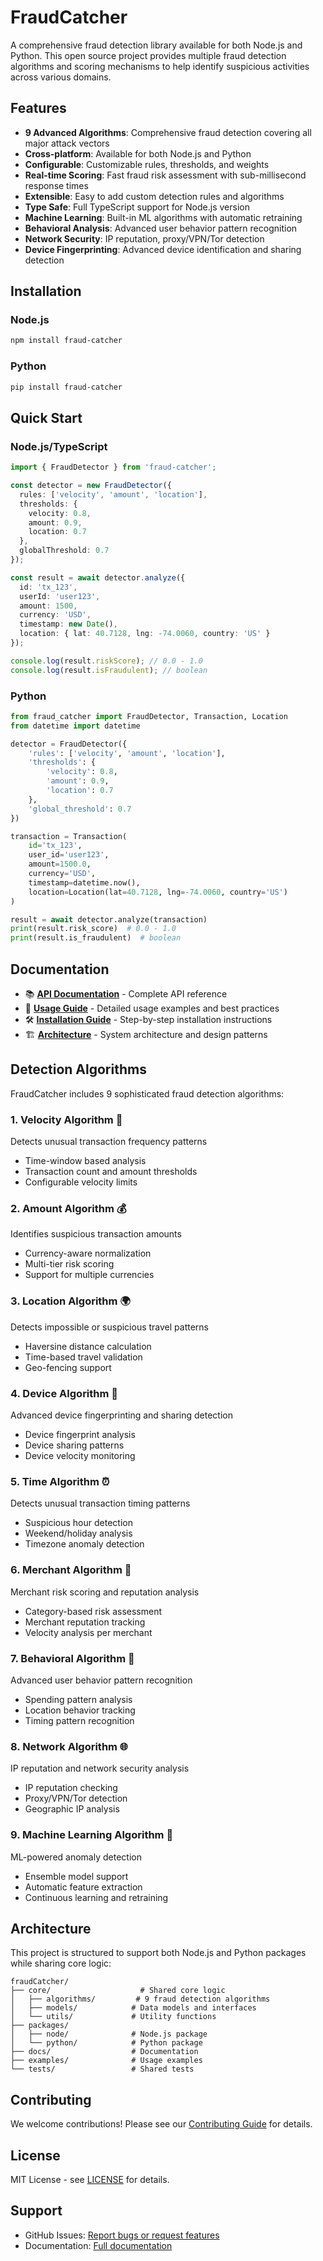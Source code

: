 # FraudCatcher

A comprehensive fraud detection library available for both Node.js and Python. This open source project provides multiple fraud detection algorithms and scoring mechanisms to help identify suspicious activities across various domains.

## Features

- **9 Advanced Algorithms**: Comprehensive fraud detection covering all major attack vectors
- **Cross-platform**: Available for both Node.js and Python
- **Configurable**: Customizable rules, thresholds, and weights
- **Real-time Scoring**: Fast fraud risk assessment with sub-millisecond response times
- **Extensible**: Easy to add custom detection rules and algorithms
- **Type Safe**: Full TypeScript support for Node.js version
- **Machine Learning**: Built-in ML algorithms with automatic retraining
- **Behavioral Analysis**: Advanced user behavior pattern recognition
- **Network Security**: IP reputation, proxy/VPN/Tor detection
- **Device Fingerprinting**: Advanced device identification and sharing detection

## Installation

### Node.js
```bash
npm install fraud-catcher
```

### Python
```bash
pip install fraud-catcher
```

## Quick Start

### Node.js/TypeScript
```typescript
import { FraudDetector } from 'fraud-catcher';

const detector = new FraudDetector({
  rules: ['velocity', 'amount', 'location'],
  thresholds: {
    velocity: 0.8,
    amount: 0.9,
    location: 0.7
  },
  globalThreshold: 0.7
});

const result = await detector.analyze({
  id: 'tx_123',
  userId: 'user123',
  amount: 1500,
  currency: 'USD',
  timestamp: new Date(),
  location: { lat: 40.7128, lng: -74.0060, country: 'US' }
});

console.log(result.riskScore); // 0.0 - 1.0
console.log(result.isFraudulent); // boolean
```

### Python
```python
from fraud_catcher import FraudDetector, Transaction, Location
from datetime import datetime

detector = FraudDetector({
    'rules': ['velocity', 'amount', 'location'],
    'thresholds': {
        'velocity': 0.8,
        'amount': 0.9,
        'location': 0.7
    },
    'global_threshold': 0.7
})

transaction = Transaction(
    id='tx_123',
    user_id='user123',
    amount=1500.0,
    currency='USD',
    timestamp=datetime.now(),
    location=Location(lat=40.7128, lng=-74.0060, country='US')
)

result = await detector.analyze(transaction)
print(result.risk_score)  # 0.0 - 1.0
print(result.is_fraudulent)  # boolean
```

## Documentation

- 📚 **[API Documentation](docs/API.md)** - Complete API reference
- 🚀 **[Usage Guide](docs/USAGE.md)** - Detailed usage examples and best practices
- 🛠️ **[Installation Guide](docs/INSTALLATION.md)** - Step-by-step installation instructions
- 🏗️ **[Architecture](ARCHITECTURE.md)** - System architecture and design patterns

## Detection Algorithms

FraudCatcher includes 9 sophisticated fraud detection algorithms:

### 1. **Velocity Algorithm** 🚀
Detects unusual transaction frequency patterns
- Time-window based analysis
- Transaction count and amount thresholds
- Configurable velocity limits

### 2. **Amount Algorithm** 💰
Identifies suspicious transaction amounts
- Currency-aware normalization
- Multi-tier risk scoring
- Support for multiple currencies

### 3. **Location Algorithm** 🌍
Detects impossible or suspicious travel patterns
- Haversine distance calculation
- Time-based travel validation
- Geo-fencing support

### 4. **Device Algorithm** 📱
Advanced device fingerprinting and sharing detection
- Device fingerprint analysis
- Device sharing patterns
- Device velocity monitoring

### 5. **Time Algorithm** ⏰
Detects unusual transaction timing patterns
- Suspicious hour detection
- Weekend/holiday analysis
- Timezone anomaly detection

### 6. **Merchant Algorithm** 🏪
Merchant risk scoring and reputation analysis
- Category-based risk assessment
- Merchant reputation tracking
- Velocity analysis per merchant

### 7. **Behavioral Algorithm** 🧠
Advanced user behavior pattern recognition
- Spending pattern analysis
- Location behavior tracking
- Timing pattern recognition

### 8. **Network Algorithm** 🌐
IP reputation and network security analysis
- IP reputation checking
- Proxy/VPN/Tor detection
- Geographic IP analysis

### 9. **Machine Learning Algorithm** 🤖
ML-powered anomaly detection
- Ensemble model support
- Automatic feature extraction
- Continuous learning and retraining

## Architecture

This project is structured to support both Node.js and Python packages while sharing core logic:

```
fraudCatcher/
├── core/                    # Shared core logic
│   ├── algorithms/         # 9 fraud detection algorithms
│   ├── models/            # Data models and interfaces
│   └── utils/             # Utility functions
├── packages/
│   ├── node/              # Node.js package
│   └── python/            # Python package
├── docs/                  # Documentation
├── examples/              # Usage examples
└── tests/                 # Shared tests
```

## Contributing

We welcome contributions! Please see our [Contributing Guide](CONTRIBUTING.md) for details.

## License

MIT License - see [LICENSE](LICENSE) for details.

## Support

- GitHub Issues: [Report bugs or request features](https://github.com/enexspecial/fraud-catcher/issues)
- Documentation: [Full documentation](https://fraud-catcher.readthedocs.io)
